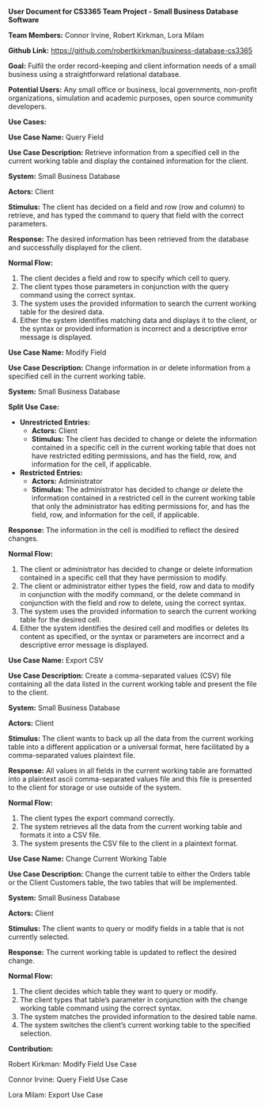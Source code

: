 **User Document for CS3365 Team Project - Small Business Database Software**

**Team Members:** Connor Irvine, Robert Kirkman, Lora Milam

**Github Link:** https://github.com/robertkirkman/business-database-cs3365

**Goal:** Fulfil the order record-keeping and client information needs of a small business using a straightforward relational database.

**Potential Users:** Any small office or business, local governments, non-profit organizations, simulation and academic purposes, open source community developers.

**Use Cases:**

**Use Case Name:** Query Field

**Use Case Description:** Retrieve information from a specified cell in the current working table and display the contained information for the client. 

**System:** Small Business Database

**Actors:** Client

**Stimulus:** The client has decided on a field and row (row and column) to retrieve, and has typed the command to query that field with the correct parameters. 

**Response:** The desired information has been retrieved from the database and successfully displayed for the client. 

**Normal Flow:**
1. The client decides a field and row to specify which cell to query.
2. The client types those parameters in conjunction with the query command using the correct syntax. 
3. The system uses the provided information to search the current working table for the desired data.
4. Either the system identifies matching data and displays it to the client, or the syntax or provided information is incorrect and a descriptive error message is displayed.

**Use Case Name:** Modify Field

**Use Case Description:** Change information in or delete information from a specified cell in the current working table.

**System:** Small Business Database

**Split Use Case:**
*   **Unrestricted Entries:**
    *   **Actors:** Client
    *   **Stimulus:** The client has decided to change or delete the information contained in a specific cell in the current working table that does not have restricted editing permissions, and has the field, row, and information for the cell, if applicable. 
*   **Restricted Entries:**
    *   **Actors:** Administrator
    *   **Stimulus:** The administrator has decided to change or delete the information contained in a restricted cell in the current working table that only the administrator has editing permissions for, and has the field, row, and information for the cell, if applicable. 

**Response:** The information in the cell is modified to reflect the desired changes.

**Normal Flow:**
1. The client or administrator has decided to change or delete information contained in a specific cell that they have permission to modify.
2. The client or administrator either types the field, row and data to modify in conjunction with the modify command, or the delete command in conjunction with the field and row to delete, using the correct syntax.
3. The system uses the provided information to search the current working table for the desired cell.
4. Either the system identifies the desired cell and modifies or deletes its content as specified, or the syntax or parameters are incorrect and a descriptive error message is displayed.

**Use Case Name:** Export CSV

**Use Case Description:** Create a comma-separated values (CSV) file containing all the data listed in the current working table and present the file to the client.

**System:** Small Business Database

**Actors:** Client

**Stimulus:** The client wants to back up all the data from the current working table into a different application or a universal format, here facilitated by a comma-separated values plaintext file.

**Response:** All values in all fields in the current working table are formatted into a plaintext ascii comma-separated values file and this file is presented to the client for storage or use outside of the system.

**Normal Flow:**
1. The client types the export command correctly.
2. The system retrieves all the data from the current working table and formats it into a CSV file.
3. The system presents the CSV file to the client in a plaintext format.

**Use Case Name:** Change Current Working Table

**Use Case Description:** Change the current table to either the Orders table or the Client Customers table, the two tables that will be implemented.

**System:** Small Business Database

**Actors:** Client

**Stimulus:** The client wants to query or modify fields in a table that is not currently selected.

**Response:** The current working table is updated to reflect the desired change.

**Normal Flow:**
1. The client decides which table they want to query or modify.
2. The client types that table’s parameter in conjunction with the change working table command using the correct syntax.
3. The system matches the provided information to the desired table name.
4. The system switches the client’s current working table to the specified selection.

**Contribution:**

Robert Kirkman: Modify Field Use Case

Connor Irvine: Query Field Use Case

Lora Milam: Export Use Case
